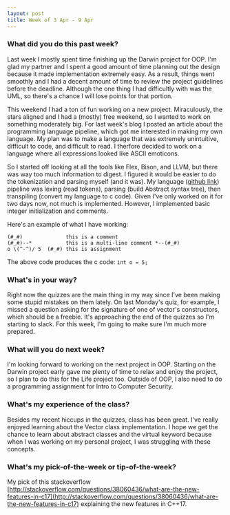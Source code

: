 ```yaml
---
layout: post
title: Week of 3 Apr - 9 Apr
---
```


### What did you do this past week?
Last week I mostly spent time finishing up the Darwin project for OOP. I'm glad my partner and I spent a good amount of time planning out the design because it made implementation extremely easy. As a result, things went smoothly and I had a decent amount of time to review the project guidelines before the deadline. Although the one thing I had difficultly with was the UML, so there's a chance I will lose points for that portion. 

This weekend I had a ton of fun working on a new project. Miraculously, the stars aligned and I had a (mostly) free weekend, so I wanted to work on something moderately big. For last week's blog I posted an article about the programming language pipeline, which got me interested in making my own language. My plan was to make a language that was extremely unintuitive, difficult to code, and difficult to read. I therfore decided to work on a language where all expressions looked like ASCII emoticons. 

So I started off looking at all the tools like Flex, Bison, and LLVM, but there was way too much information to digest. I figured it would be easier to do the tokenization and parsing myself (and it was). My language ([github link](https://github.com/tytrusty/emoticon-language)) pipeline was lexing (read tokens), parsing (build Abstract syntax tree), then transpiling (convert my language to c code). Given I've only worked on it for two days now, not much is implemented. However, I implemented basic integer initialization and comments. 

Here's an example of what I have working: 
```
(#_#)              this is a comment
(#_#)--*           this is a multi-line comment *--(#_#) 
o \(^-^)/ 5  (#_#) this is assignment
```
The above code produces the c code: `int o = 5;`

### What's in your way?
Right now the quizzes are the main thing in my way since I've been making some stupid mistakes on them lately. On last Monday's quiz, for example, I missed a question asking for the signature of one of vector's constructors, which should be a freebie. It's approaching the end of the quizzes so I'm starting to slack. For this week, I'm going to make sure I'm much more prepared. 

### What will you do next week?
I'm looking forward to working on the next project in OOP. Starting on the Darwin project early gave me plenty of time to relax and enjoy the project, so I plan to do this for the Life project too. Outside of OOP, I also need to do a programming assignment for Intro to Computer Security. 

### What's my experience of the class?
Besides my recent hiccups in the quizzes, class has been great. I've really enjoyed learning about the Vector class implementation. I hope we get the chance to learn about abstract classes and the virtual keyword because when I was working on my personal project, I was struggling with these concepts.

### What's my pick-of-the-week or tip-of-the-week?
My pick of this stackoverflow [http://stackoverflow.com/questions/38060436/what-are-the-new-features-in-c17](http://stackoverflow.com/questions/38060436/what-are-the-new-features-in-c17) explaining the new features in C++17.
